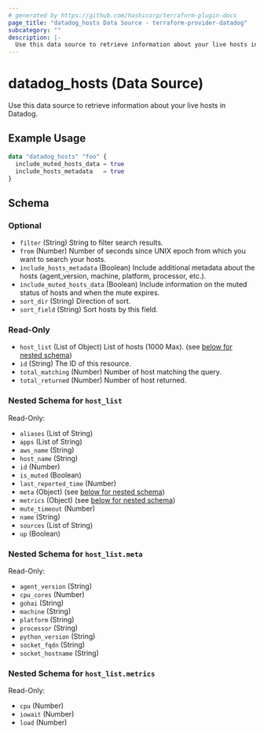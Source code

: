 ```yaml
---
# generated by https://github.com/hashicorp/terraform-plugin-docs
page_title: "datadog_hosts Data Source - terraform-provider-datadog"
subcategory: ""
description: |-
  Use this data source to retrieve information about your live hosts in Datadog.
---
```


# datadog_hosts (Data Source)

Use this data source to retrieve information about your live hosts in Datadog.

## Example Usage

```terraform
data "datadog_hosts" "foo" {
  include_muted_hosts_data = true
  include_hosts_metadata   = true
}
```

<!-- schema generated by tfplugindocs -->
## Schema

### Optional

- `filter` (String) String to filter search results.
- `from` (Number) Number of seconds since UNIX epoch from which you want to search your hosts.
- `include_hosts_metadata` (Boolean) Include additional metadata about the hosts (agent_version, machine, platform, processor, etc.).
- `include_muted_hosts_data` (Boolean) Include information on the muted status of hosts and when the mute expires.
- `sort_dir` (String) Direction of sort.
- `sort_field` (String) Sort hosts by this field.

### Read-Only

- `host_list` (List of Object) List of hosts (1000 Max). (see [below for nested schema](#nestedatt--host_list))
- `id` (String) The ID of this resource.
- `total_matching` (Number) Number of host matching the query.
- `total_returned` (Number) Number of host returned.

<a id="nestedatt--host_list"></a>
### Nested Schema for `host_list`

Read-Only:

- `aliases` (List of String)
- `apps` (List of String)
- `aws_name` (String)
- `host_name` (String)
- `id` (Number)
- `is_muted` (Boolean)
- `last_reported_time` (Number)
- `meta` (Object) (see [below for nested schema](#nestedobjatt--host_list--meta))
- `metrics` (Object) (see [below for nested schema](#nestedobjatt--host_list--metrics))
- `mute_timeout` (Number)
- `name` (String)
- `sources` (List of String)
- `up` (Boolean)

<a id="nestedobjatt--host_list--meta"></a>
### Nested Schema for `host_list.meta`

Read-Only:

- `agent_version` (String)
- `cpu_cores` (Number)
- `gohai` (String)
- `machine` (String)
- `platform` (String)
- `processor` (String)
- `python_version` (String)
- `socket_fqdn` (String)
- `socket_hostname` (String)


<a id="nestedobjatt--host_list--metrics"></a>
### Nested Schema for `host_list.metrics`

Read-Only:

- `cpu` (Number)
- `iowait` (Number)
- `load` (Number)


